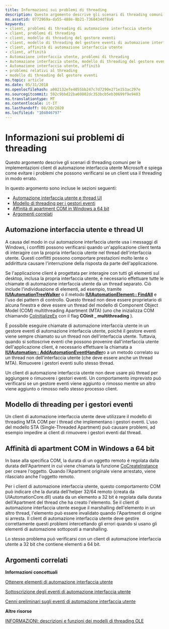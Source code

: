 ```yaml
---
title: Informazioni sui problemi di threading
description: Questo argomento descrive gli scenari di threading comuni per le implementazioni client di automazione interfaccia utente Microsoft e spiega come evitare i problemi che possono verificarsi se un client usa il threading in modo errato.
ms.assetid: 0772969a-da55-488e-8b21-7368434df8a9
keywords:
- client, problemi di threading di automazione interfaccia utente
- client, problemi di threading
- client, modello di threading del gestore eventi
- client, modello di threading del gestore eventi di automazione interfaccia utente
- client, affinità di automazione interfaccia utente
- client, affinità
- Automazione interfaccia utente, problemi di threading
- Automazione interfaccia utente, modello di threading del gestore eventi
- Automazione interfaccia utente, affinità
- problemi relativi al threading
- modello di threading del gestore eventi
ms.topic: article
ms.date: 05/31/2018
ms.openlocfilehash: a002132efe4055bb247c7d7290e271e153ac297e
ms.sourcegitcommit: 592c9bbd22ba69802dc353bcb5eb30699f9e9403
ms.translationtype: MT
ms.contentlocale: it-IT
ms.lasthandoff: 08/20/2020
ms.locfileid: "104046797"
---
```

# <a name="understanding-threading-issues"></a>Informazioni sui problemi di threading

Questo argomento descrive gli scenari di threading comuni per le implementazioni client di automazione interfaccia utente Microsoft e spiega come evitare i problemi che possono verificarsi se un client usa il threading in modo errato.

In questo argomento sono incluse le sezioni seguenti:

-   [Automazione interfaccia utente e thread UI](#ui-automation-and-the-ui-thread)
-   [Modello di threading per i gestori eventi](#threading-model-for-event-handlers)
-   [Affinità di apartment COM in Windows a 64 bit](#com-apartment-affinity-on-64-bit-windows)
-   [Argomenti correlati](#related-topics)

## <a name="ui-automation-and-the-ui-thread"></a>Automazione interfaccia utente e thread UI

A causa del modo in cui automazione interfaccia utente usa i messaggi di Windows, i conflitti possono verificarsi quando un'applicazione client tenta di interagire con la propria interfaccia utente nel thread dell'interfaccia utente. Questi conflitti possono comportare prestazioni molto lente o addirittura causare l'interruzione della risposta da parte dell'applicazione.

Se l'applicazione client è progettata per interagire con tutti gli elementi sul desktop, inclusa la propria interfaccia utente, è necessario effettuare tutte le chiamate di automazione interfaccia utente da un thread separato. Ciò include l'individuazione di elementi, ad esempio, tramite [**IUIAutomationTreeWalker**](/windows/desktop/api/UIAutomationClient/nn-uiautomationclient-iuiautomationtreewalker) o il metodo [**IUIAutomationElement:: FindAll**](/windows/desktop/api/UIAutomationClient/nf-uiautomationclient-iuiautomationelement-findall) e l'uso dei pattern di controllo. Questo thread non deve essere proprietario di alcuna finestra e deve essere un thread del modello di Component Object Model (COM) multithreading Apartment (MTA) (uno che inizializza COM chiamando [CoInitializeEx](/windows/win32/api/combaseapi/nf-combaseapi-coinitializeex) con il flag **COinit \_ multithreading** ).

È possibile eseguire chiamate di automazione interfaccia utente in un gestore eventi di automazione interfaccia utente, poiché il gestore eventi viene sempre chiamato su un thread non dell'interfaccia utente. Tuttavia, quando si sottoscrive eventi che possono provenire dall'interfaccia utente dell'applicazione client, è necessario effettuare la chiamata a [**IUIAutomation:: AddAutomationEventHandler**](/windows/desktop/api/UIAutomationClient/nf-uiautomationclient-iuiautomation-addautomationeventhandler)o a un metodo correlato su un thread non dell'interfaccia utente (che deve essere anche un thread MTA). Rimuovere i gestori eventi sullo stesso thread.

Un client di automazione interfaccia utente non deve usare più thread per aggiungere o rimuovere i gestori eventi. Un comportamento imprevisto può verificarsi se un gestore eventi viene aggiunto o rimosso mentre un altro viene aggiunto o rimosso nello stesso processo client.

## <a name="threading-model-for-event-handlers"></a>Modello di threading per i gestori eventi

Un client di automazione interfaccia utente deve utilizzare il modello di threading MTA COM per i thread che implementano i gestori eventi. L'uso del modello STA (Single-Threaded Apartment) può causare problemi, ad esempio impedire ai client di rimuovere i gestori eventi dal thread.

## <a name="com-apartment-affinity-on-64-bit-windows"></a>Affinità di apartment COM in Windows a 64 bit

In base alla specifica COM, la durata di un oggetto remoto è regolata dalla durata dell'Apartment in cui viene chiamata la funzione [CoCreateInstance](/windows/win32/api/combaseapi/nf-combaseapi-cocreateinstance) per creare l'oggetto. Quando l'Apartment originale viene arrestato, viene rilasciato anche l'oggetto remoto.

Per i client di automazione interfaccia utente, questo comportamento COM può indicare che la durata dell'helper 32/64 remoto (creata da UIAutomationCore.dll) usata da un elemento a 32 bit è regolata dalla durata dell'Apartment del thread che ha creato l'elemento. Se il client di automazione interfaccia utente esegue il marshalling dell'elemento in un altro thread, l'elemento può essere invalidato quando l'Apartment di origine si arresta. Il client di automazione interfaccia utente deve gestire correttamente questi problemi intercettando gli errori quando si usano gli elementi di automazione sottoposti a marshalling.

Lo stesso problema può verificarsi con un client di automazione interfaccia utente a 32 bit che contiene elementi a 64 bit.

## <a name="related-topics"></a>Argomenti correlati

<dl> <dt>

**Informazioni concettuali**
</dt> <dt>

[Ottenere elementi di automazione interfaccia utente](uiauto-obtainingelements.md)
</dt> <dt>

[Sottoscrizione degli eventi di automazione interfaccia utente](uiauto-eventsforclients.md)
</dt> <dt>

[Cenni preliminari sugli eventi di automazione interfaccia utente](uiauto-eventsoverview.md)
</dt> <dt>

**Altre risorse**
</dt> <dt>

[INFORMAZIONI: descrizioni e funzioni dei modelli di threading OLE](https://support.microsoft.com/kb/150777)
</dt> </dl>

 

 